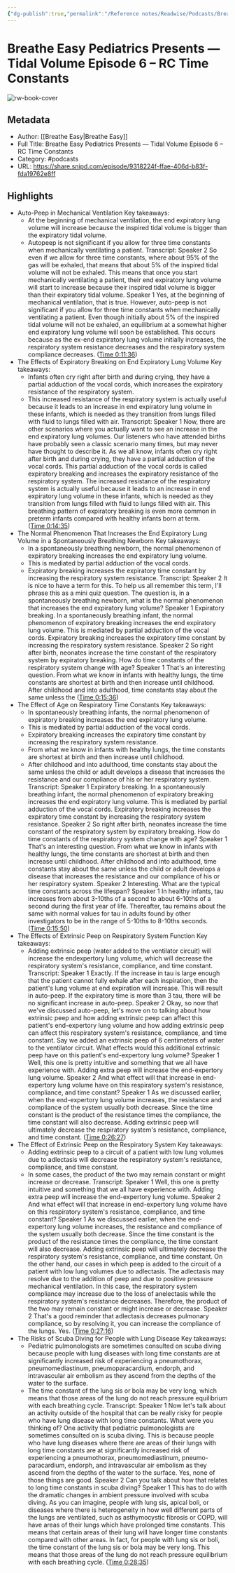 ```yaml
---
{"dg-publish":true,"permalink":"/Reference notes/Readwise/Podcasts/Breathe Easy Pediatrics Presents —  Tidal Volume Episode 6 – RC Time Constants/"}
---
```


# Breathe Easy Pediatrics Presents —  Tidal Volume Episode 6 – RC Time Constants

![rw-book-cover](https://wsrv.nl/?url=https%3A%2F%2Fimages.transistor.fm%2Ffile%2Ftransistor%2Fimages%2Fshow%2F5115%2Ffull_1613662356-artwork.jpg&w=100&h=100)

## Metadata
- Author: [[Breathe Easy\|Breathe Easy]]
- Full Title: Breathe Easy Pediatrics Presents —  Tidal Volume Episode 6 – RC Time Constants
- Category: #podcasts
- URL: https://share.snipd.com/episode/9318224f-ffae-406d-b83f-fda19762e8ff

## Highlights
- Auto-Peep in Mechanical Ventilation
  Key takeaways:
  - At the beginning of mechanical ventilation, the end expiratory lung volume will increase because the inspired tidal volume is bigger than the expiratory tidal volume.
  - Autopeep is not significant if you allow for three time constants when mechanically ventilating a patient.
  Transcript:
  Speaker 2
  So even if we allow for three time constants, where about 95% of the gas will be exhaled, that means that about 5% of the inspired tidal volume will not be exhaled. This means that once you start mechanically ventilating a patient, their end expiratory lung volume will start to increase because their inspired tidal volume is bigger than their expiratory tidal volume.
  Speaker 1
  Yes, at the beginning of mechanical ventilation, that is true. However, auto-peep is not significant if you allow for three time constants when mechanically ventilating a patient. Even though initially about 5% of the inspired tidal volume will not be exhaled, an equilibrium at a somewhat higher end expiratory lung volume will soon be established. This occurs because as the ex-end expiratory lung volume initially increases, the respiratory system resistance decreases and the respiratory system compliance decreases. ([Time 0:11:36](https://share.snipd.com/snip/84720522-b5cf-4bcd-9131-030a3d91f942))
- The Effects of Expiratory Breaking on End Expiratory Lung Volume
  Key takeaways:
  - Infants often cry right after birth and during crying, they have a partial adduction of the vocal cords, which increases the expiratory resistance of the respiratory system.
  - This increased resistance of the respiratory system is actually useful because it leads to an increase in end expiratory lung volume in these infants, which is needed as they transition from lungs filled with fluid to lungs filled with air.
  Transcript:
  Speaker 1
  Now, there are other scenarios where you actually want to see an increase in the end expiratory lung volumes. Our listeners who have attended births have probably seen a classic scenario many times, but may never have thought to describe it. As we all know, infants often cry right after birth and during crying, they have a partial adduction of the vocal cords. This partial adduction of the vocal cords is called expiratory breaking and increases the expiratory resistance of the respiratory system. The increased resistance of the respiratory system is actually useful because it leads to an increase in end expiratory lung volume in these infants, which is needed as they transition from lungs filled with fluid to lungs filled with air. This breathing pattern of expiratory breaking is even more common in preterm infants compared with healthy infants born at term. ([Time 0:14:35](https://share.snipd.com/snip/3a74adb6-0653-4cda-b422-5d4dfe57babb))
- The Normal Phenomenon That Increases the End Expiratory Lung Volume in a Spontaneously Breathing Newborn
  Key takeaways:
  - In a spontaneously breathing newborn, the normal phenomenon of expiratory breaking increases the end expiratory lung volume.
  - This is mediated by partial adduction of the vocal cords.
  - Expiratory breaking increases the expiratory time constant by increasing the respiratory system resistance.
  Transcript:
  Speaker 2
  It is nice to have a term for this. To help us all remember this term, I'll phrase this as a mini quiz question. The question is, in a spontaneously breathing newborn, what is the normal phenomenon that increases the end expiratory lung volume?
  Speaker 1
  Expiratory breaking. In a spontaneously breathing infant, the normal phenomenon of expiratory breaking increases the end expiratory lung volume. This is mediated by partial adduction of the vocal cords. Expiratory breaking increases the expiratory time constant by increasing the respiratory system resistance.
  Speaker 2
  So right after birth, neonates increase the time constant of the respiratory system by expiratory breaking. How do time constants of the respiratory system change with age?
  Speaker 1
  That's an interesting question. From what we know in infants with healthy lungs, the time constants are shortest at birth and then increase until childhood. After childhood and into adulthood, time constants stay about the same unless the ([Time 0:15:36](https://share.snipd.com/snip/53945f4c-5cdf-4324-bf25-9594a5a8dc58))
- The Effect of Age on Respiratory Time Constants
  Key takeaways:
  - In spontaneously breathing infants, the normal phenomenon of expiratory breaking increases the end expiratory lung volume.
  - This is mediated by partial adduction of the vocal cords.
  - Expiratory breaking increases the expiratory time constant by increasing the respiratory system resistance.
  - From what we know in infants with healthy lungs, the time constants are shortest at birth and then increase until childhood.
  - After childhood and into adulthood, time constants stay about the same unless the child or adult develops a disease that increases the resistance and our compliance of his or her respiratory system.
  Transcript:
  Speaker 1
  Expiratory breaking. In a spontaneously breathing infant, the normal phenomenon of expiratory breaking increases the end expiratory lung volume. This is mediated by partial adduction of the vocal cords. Expiratory breaking increases the expiratory time constant by increasing the respiratory system resistance.
  Speaker 2
  So right after birth, neonates increase the time constant of the respiratory system by expiratory breaking. How do time constants of the respiratory system change with age?
  Speaker 1
  That's an interesting question. From what we know in infants with healthy lungs, the time constants are shortest at birth and then increase until childhood. After childhood and into adulthood, time constants stay about the same unless the child or adult develops a disease that increases the resistance and our compliance of his or her respiratory system.
  Speaker 2
  Interesting. What are the typical time constants across the lifespan?
  Speaker 1
  In healthy infants, tau increases from about 3-10ths of a second to about 6-10ths of a second during the first year of life. Thereafter, tau remains about the same with normal values for tau in adults found by other investigators to be in the range of 5-10ths to 8-10ths seconds. ([Time 0:15:50](https://share.snipd.com/snip/07190cfc-5cec-4a4c-ad9f-276d243a422d))
- The Effects of Extrinsic Peep on Respiratory System Function
  Key takeaways:
  - Adding extrinsic peep (water added to the ventilator circuit) will increase the endexpertory lung volume, which will decrease the respiratory system's resistance, compliance, and time constant.
  Transcript:
  Speaker 1
  Exactly. If the increase in tau is large enough that the patient cannot fully exhale after each inspiration, then the patient's lung volume at end expiration will increase. This will result in auto-peep. If the expiratory time is more than 3 tau, there will be no significant increase in auto-peep.
  Speaker 2
  Okay, so now that we've discussed auto-peep, let's move on to talking about how extrinsic peep and how adding extrinsic peep can affect this patient's end-expertory lung volume and how adding extrinsic peep can affect this respiratory system's resistance, compliance, and time constant. Say we added an extrinsic peep of 6 centimeters of water to the ventilator circuit. What effects would this additional extrinsic peep have on this patient's end-expertory lung volume?
  Speaker 1
  Well, this one is pretty intuitive and something that we all have experience with. Adding extra peep will increase the end-expertory lung volume.
  Speaker 2
  And what effect will that increase in end-expertory lung volume have on this respiratory system's resistance, compliance, and time constant?
  Speaker 1
  As we discussed earlier, when the end-expertory lung volume increases, the resistance and compliance of the system usually both decrease. Since the time constant is the product of the resistance times the compliance, the time constant will also decrease. Adding extrinsic peep will ultimately decrease the respiratory system's resistance, compliance, and time constant. ([Time 0:26:27](https://share.snipd.com/snip/c3264cc4-3a7e-4333-b452-325e0507bee5))
- The Effect of Extrinsic Peep on the Respiratory System
  Key takeaways:
  - Adding extrinsic peep to a circuit of a patient with low lung volumes due to adlectasis will decrease the respiratory system's resistance, compliance, and time constant.
  - In some cases, the product of the two may remain constant or might increase or decrease.
  Transcript:
  Speaker 1
  Well, this one is pretty intuitive and something that we all have experience with. Adding extra peep will increase the end-expertory lung volume.
  Speaker 2
  And what effect will that increase in end-expertory lung volume have on this respiratory system's resistance, compliance, and time constant?
  Speaker 1
  As we discussed earlier, when the end-expertory lung volume increases, the resistance and compliance of the system usually both decrease. Since the time constant is the product of the resistance times the compliance, the time constant will also decrease. Adding extrinsic peep will ultimately decrease the respiratory system's resistance, compliance, and time constant. On the other hand, our cases in which peep is added to the circuit of a patient with low lung volumes due to adlectasis. The adlectasis may resolve due to the addition of peep and due to positive pressure mechanical ventilation. In this case, the respiratory system compliance may increase due to the loss of anelectasis while the respiratory system's resistance decreases. Therefore, the product of the two may remain constant or might increase or decrease.
  Speaker 2
  That's a good reminder that adlectasis decreases pulmonary compliance, so by resolving it, you can increase the compliance of the lungs. Yes. ([Time 0:27:16](https://share.snipd.com/snip/3a7580af-a4bf-469a-8779-c754e69b60b0))
- The Risks of Scuba Diving for People with Lung Disease
  Key takeaways:
  - Pediatric pulmonologists are sometimes consulted on scuba diving because people with lung diseases with long time constants are at significantly increased risk of experiencing a pneumothorax, pneumomediastinum, pneumoparacardium, endorph, and intravascular air embolism as they ascend from the depths of the water to the surface.
  - The time constant of the lung sis or bola may be very long, which means that those areas of the lung do not reach pressure equilibrium with each breathing cycle.
  Transcript:
  Speaker 1
  Now let's talk about an activity outside of the hospital that can be really risky for people who have lung disease with long time constants. What were you thinking of? One activity that pediatric pulmonologists are sometimes consulted on is scuba diving. This is because people who have lung diseases where there are areas of their lungs with long time constants are at significantly increased risk of experiencing a pneumothorax, pneumomediastinum, pneumo-paracardium, endorph, and intravascular air embolism as they ascend from the depths of the water to the surface. Yes, none of those things are good.
  Speaker 2
  Can you talk about how that relates to long time constants in scuba diving?
  Speaker 1
  This has to do with the dramatic changes in ambient pressure involved with scuba diving. As you can imagine, people with lung sis, apical boli, or diseases where there is heterogeneity in how well different parts of the lungs are ventilated, such as asthymocystic fibrosis or COPD, will have areas of their lungs which have prolonged time constants. This means that certain areas of their lung will have longer time constants compared with other areas. In fact, for people with lung sis or boli, the time constant of the lung sis or bola may be very long. This means that those areas of the lung do not reach pressure equilibrium with each breathing cycle. ([Time 0:28:35](https://share.snipd.com/snip/7e4346dc-2297-42ee-98eb-f14190afe41d))
